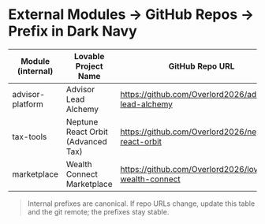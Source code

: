 # External Modules → GitHub Repos → Prefix in Dark Navy

| Module (internal)   | Lovable Project Name             | GitHub Repo URL                                                     | Subtree prefix                   |
|---------------------|----------------------------------|----------------------------------------------------------------------|----------------------------------|
| advisor-platform    | Advisor Lead Alchemy             | https://github.com/Overlord2026/advisor-lead-alchemy                | packages/advisor-platform        |
| tax-tools           | Neptune React Orbit (Advanced Tax)| https://github.com/Overlord2026/neptune-react-orbit                 | packages/tax-tools               |
| marketplace         | Wealth Connect Marketplace       | https://github.com/Overlord2026/lovable-wealth-connect              | packages/marketplace             |

> Internal prefixes are canonical. If repo URLs change, update this table and the git remote; the prefixes stay stable.